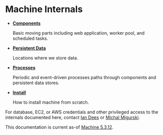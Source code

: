 Machine Internals
=================

*   **[Components](components.md)**
    
    Basic moving parts including web application, worker pool, and scheduled
    tasks.
    
*   **[Persistent Data](persistence.md)**
    
    Locations where we store data.
    
*   **[Processes](processes.md)**
    
    Periodic and event-driven processes paths through components and persistent
    data stores.

*   **[Install](install.md)**
    
    How to install machine from scratch.

For database, EC2, or AWS credentials and other privileged access to the
internals documented here, contact [Ian Dees](https://github.com/iandees)
or [Michal Migurski](https://github.com/migurski).

This documentation is current as-of [Machine 5.3.12](https://github.com/openaddresses/machine/releases/tag/5.3.12).
